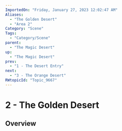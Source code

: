 ```yaml
---
ImportedOn: "Friday, January 27, 2023 12:02:47 AM"
Aliases:
  - "The Golden Desert"
  - "Area 2"
Category: "Scene"
Tags:
  - "Category/Scene"
parent:
  - "The Magic Desert"
up:
  - "The Magic Desert"
prev:
  - "1 - The Desert Entry"
next:
  - "3 - The Orange Desert"
RWtopicId: "Topic_9667"
---
```

# 2 - The Golden Desert
## Overview
